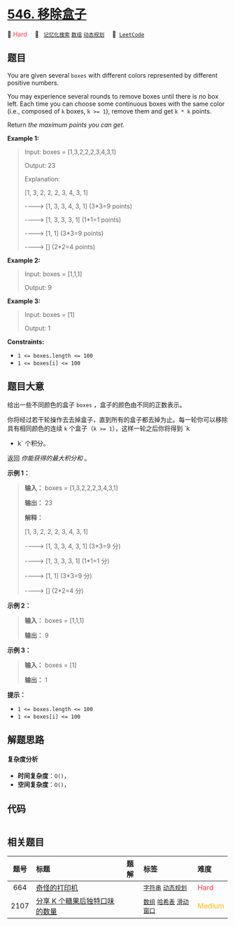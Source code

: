 # [546. 移除盒子](https://leetcode.com/problems/remove-boxes)

🔴 <font color=#ff334b>Hard</font>&emsp; 🔖&ensp; [`记忆化搜索`](/tag/memoization.md) [`数组`](/tag/array.md) [`动态规划`](/tag/dynamic-programming.md)&emsp; 🔗&ensp;[`LeetCode`](https://leetcode.com/problems/remove-boxes)

## 题目

You are given several `boxes` with different colors represented by different
positive numbers.

You may experience several rounds to remove boxes until there is no box left.
Each time you can choose some continuous boxes with the same color (i.e.,
composed of `k` boxes, `k >= 1`), remove them and get `k * k` points.

Return _the maximum points you can get_.



**Example 1:**

> Input: boxes = [1,3,2,2,2,3,4,3,1]
> 
> Output: 23
> 
> Explanation:
> 
> [1, 3, 2, 2, 2, 3, 4, 3, 1] 
> 
> ----> [1, 3, 3, 4, 3, 1] (3*3=9 points) 
> 
> ----> [1, 3, 3, 3, 1] (1*1=1 points) 
> 
> ----> [1, 1] (3*3=9 points) 
> 
> ----> [] (2*2=4 points)

**Example 2:**

> Input: boxes = [1,1,1]
> 
> Output: 9

**Example 3:**

> Input: boxes = [1]
> 
> Output: 1

**Constraints:**

  * `1 <= boxes.length <= 100`
  * `1 <= boxes[i] <= 100`


## 题目大意

给出一些不同颜色的盒子 `boxes` ，盒子的颜色由不同的正数表示。

你将经过若干轮操作去去掉盒子，直到所有的盒子都去掉为止。每一轮你可以移除具有相同颜色的连续 `k` 个盒子（`k >= 1`），这样一轮之后你将得到 `k
* k` 个积分。

返回 _你能获得的最大积分和_  。



**示例 1：**

> 
> 
> 
> 
> 
> **输入：** boxes = [1,3,2,2,2,3,4,3,1]
> 
> **输出：** 23
> 
> **解释：**
> 
> [1, 3, 2, 2, 2, 3, 4, 3, 1] 
> 
> ----> [1, 3, 3, 4, 3, 1] (3*3=9 分) 
> 
> ----> [1, 3, 3, 3, 1] (1*1=1 分) 
> 
> ----> [1, 1] (3*3=9 分) 
> 
> ----> [] (2*2=4 分)
> 
> 

**示例 2：**

> 
> 
> 
> 
> 
> **输入：** boxes = [1,1,1]
> 
> **输出：** 9
> 
> 

**示例 3：**

> 
> 
> 
> 
> 
> **输入：** boxes = [1]
> 
> **输出：** 1
> 
> 



**提示：**

  * `1 <= boxes.length <= 100`
  * `1 <= boxes[i] <= 100`


## 解题思路

#### 复杂度分析

- **时间复杂度**：`O()`，
- **空间复杂度**：`O()`，

## 代码

```javascript

```

## 相关题目

<!-- prettier-ignore -->
| 题号 | 标题 | 题解 | 标签 | 难度 |
| :------: | :------ | :------: | :------ | :------ |
| 664 | [奇怪的打印机](https://leetcode.com/problems/strange-printer) |  |  [`字符串`](/tag/string.md) [`动态规划`](/tag/dynamic-programming.md) | <font color=#ff334b>Hard</font> |
| 2107 | [分享 K 个糖果后独特口味的数量](https://leetcode.com/problems/number-of-unique-flavors-after-sharing-k-candies) |  |  [`数组`](/tag/array.md) [`哈希表`](/tag/hash-table.md) [`滑动窗口`](/tag/sliding-window.md) | <font color=#ffb800>Medium</font> |
